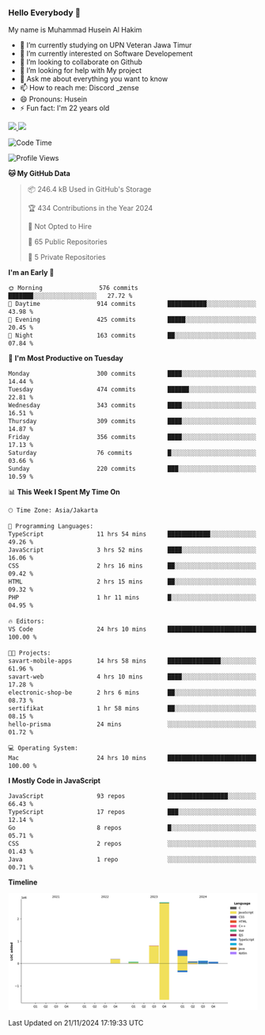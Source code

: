 ### Hello Everybody 👋

My name is Muhammad Husein Al Hakim

- 🔭 I’m currently studying on UPN Veteran Jawa Timur
- 🌱 I’m currently interested on Software Developement
- 👯 I’m looking to collaborate on Github
- 🤔 I’m looking for help with My project
- 💬 Ask me about everything you want to know
- 📫 How to reach me: Discord _zense
- 😄 Pronouns: Husein
- ⚡ Fun fact: I'm 22 years old

<p align="left">
<a href="https://github.com/huseinhq">
  <img height="180em" src="https://github-readme-stats-eight-theta.vercel.app/api?username=huseinhq&show_icons=true&theme=algolia&include_all_commits=true&count_private=true"/>
  <img height="180em" src="https://github-readme-stats-eight-theta.vercel.app/api/top-langs/?username=huseinhq&layout=compact&langs_count=8&theme=algolia"/>
</a>
</p>

<!--START_SECTION:waka-->
![Code Time](http://img.shields.io/badge/Code%20Time-1%2C616%20hrs%207%20mins-blue)

![Profile Views](http://img.shields.io/badge/Profile%20Views-2-blue)

**🐱 My GitHub Data** 

> 📦 246.4 kB Used in GitHub's Storage 
 > 
> 🏆 434 Contributions in the Year 2024
 > 
> 🚫 Not Opted to Hire
 > 
> 📜 65 Public Repositories 
 > 
> 🔑 5 Private Repositories 
 > 
**I'm an Early 🐤** 

```text
🌞 Morning                576 commits         ███████░░░░░░░░░░░░░░░░░░   27.72 % 
🌆 Daytime                914 commits         ███████████░░░░░░░░░░░░░░   43.98 % 
🌃 Evening                425 commits         █████░░░░░░░░░░░░░░░░░░░░   20.45 % 
🌙 Night                  163 commits         ██░░░░░░░░░░░░░░░░░░░░░░░   07.84 % 
```
📅 **I'm Most Productive on Tuesday** 

```text
Monday                   300 commits         ████░░░░░░░░░░░░░░░░░░░░░   14.44 % 
Tuesday                  474 commits         ██████░░░░░░░░░░░░░░░░░░░   22.81 % 
Wednesday                343 commits         ████░░░░░░░░░░░░░░░░░░░░░   16.51 % 
Thursday                 309 commits         ████░░░░░░░░░░░░░░░░░░░░░   14.87 % 
Friday                   356 commits         ████░░░░░░░░░░░░░░░░░░░░░   17.13 % 
Saturday                 76 commits          █░░░░░░░░░░░░░░░░░░░░░░░░   03.66 % 
Sunday                   220 commits         ███░░░░░░░░░░░░░░░░░░░░░░   10.59 % 
```


📊 **This Week I Spent My Time On** 

```text
🕑︎ Time Zone: Asia/Jakarta

💬 Programming Languages: 
TypeScript               11 hrs 54 mins      ████████████░░░░░░░░░░░░░   49.26 % 
JavaScript               3 hrs 52 mins       ████░░░░░░░░░░░░░░░░░░░░░   16.06 % 
CSS                      2 hrs 16 mins       ██░░░░░░░░░░░░░░░░░░░░░░░   09.42 % 
HTML                     2 hrs 15 mins       ██░░░░░░░░░░░░░░░░░░░░░░░   09.32 % 
PHP                      1 hr 11 mins        █░░░░░░░░░░░░░░░░░░░░░░░░   04.95 % 

🔥 Editors: 
VS Code                  24 hrs 10 mins      █████████████████████████   100.00 % 

🐱‍💻 Projects: 
savart-mobile-apps       14 hrs 58 mins      ███████████████░░░░░░░░░░   61.96 % 
savart-web               4 hrs 10 mins       ████░░░░░░░░░░░░░░░░░░░░░   17.28 % 
electronic-shop-be       2 hrs 6 mins        ██░░░░░░░░░░░░░░░░░░░░░░░   08.73 % 
sertifikat               1 hr 58 mins        ██░░░░░░░░░░░░░░░░░░░░░░░   08.15 % 
hello-prisma             24 mins             ░░░░░░░░░░░░░░░░░░░░░░░░░   01.72 % 

💻 Operating System: 
Mac                      24 hrs 10 mins      █████████████████████████   100.00 % 
```

**I Mostly Code in JavaScript** 

```text
JavaScript               93 repos            █████████████████░░░░░░░░   66.43 % 
TypeScript               17 repos            ███░░░░░░░░░░░░░░░░░░░░░░   12.14 % 
Go                       8 repos             █░░░░░░░░░░░░░░░░░░░░░░░░   05.71 % 
CSS                      2 repos             ░░░░░░░░░░░░░░░░░░░░░░░░░   01.43 % 
Java                     1 repo              ░░░░░░░░░░░░░░░░░░░░░░░░░   00.71 % 
```



**Timeline**

![Lines of Code chart](https://raw.githubusercontent.com/HuseinHQ/HuseinHQ/main/assets/bar_graph.png)


 Last Updated on 21/11/2024 17:19:33 UTC
<!--END_SECTION:waka-->
